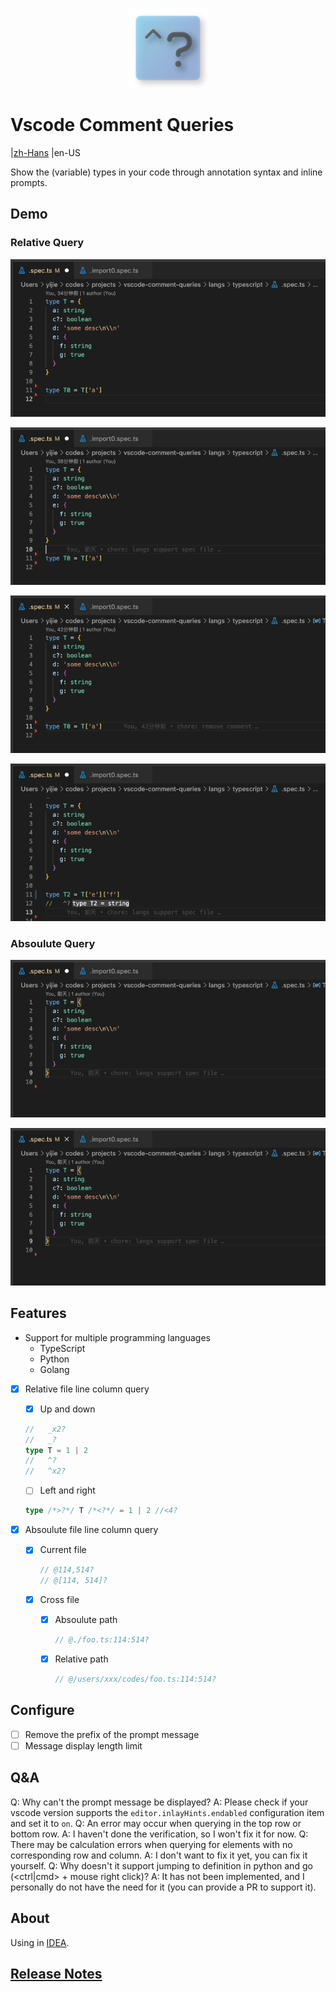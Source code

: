 <p align="center">
  <img src="https://raw.githubusercontent.com/NWYLZW/vscode-comment-queries/main/extension/favicon.png" width=128 height=128 >
</p>

# Vscode Comment Queries

|[zh-Hans](https://github.com/NWYLZW/vscode-comment-queries/blob/main/READM_zh-Hans.md)
|en-US

Show the (variable) types in your code through annotation syntax and inline prompts.

## Demo

### Relative Query

![pre-line-point](https://raw.githubusercontent.com/NWYLZW/vscode-comment-queries/main/images/pre-line-point.gif)

![next-line-point](https://raw.githubusercontent.com/NWYLZW/vscode-comment-queries/main/images/next-line-point.gif)

![left-right-point](https://raw.githubusercontent.com/NWYLZW/vscode-comment-queries/main/images/left-right-point.gif)

![cross-line-point](https://raw.githubusercontent.com/NWYLZW/vscode-comment-queries/main/images/cross-line-point.gif)

### Absoulute Query

![absolute-point](https://raw.githubusercontent.com/NWYLZW/vscode-comment-queries/main/images/abs-in-cur-file.gif)

![cross-file-point](https://raw.githubusercontent.com/NWYLZW/vscode-comment-queries/main/images/cross-file-point.gif)

## Features

* Support for multiple programming languages
  * TypeScript
  * Python
  * Golang

* [x] Relative file line column query
    * [x] Up and down

    ```ts
    //   _x2?
    //   _?
    type T = 1 | 2
    //   ^?
    //   ^x2?
    ```

    * [ ] Left and right

    ```ts
    type /*>?*/ T /*<?*/ = 1 | 2 //<4?
    ```

* [x] Absoulute file line column query
    * [x] Current file

        ```ts
        // @114,514?
        // @[114, 514]?
        ```

    * [x] Cross file
        * [x] Absoulute path

            ```ts
            // @./foo.ts:114:514?
            ```

        * [x] Relative path

            ```ts
            // @/users/xxx/codes/foo.ts:114:514?
            ```

## Configure

* [ ] Remove the prefix of the prompt message
* [ ] Message display length limit

## Q&A

Q: Why can't the prompt message be displayed?
A: Please check if your vscode version supports the `editor.inlayHints.endabled` configuration item and set it to `on`.
Q: An error may occur when querying in the top row or bottom row.
A: I haven't done the verification, so I won't fix it for now.
Q: There may be calculation errors when querying for elements with no corresponding row and column.
A: I don't want to fix it yet, you can fix it yourself.
Q: Why doesn't it support jumping to definition in python and go (<ctrl|cmd> + mouse right click)?
A: It has not been implemented, and I personally do not have the need for it (you can provide a PR to support it).

## About

Using in [IDEA](https://github.com/NWYLZW/idea-comment-queries).

## [Release Notes](./CHANGELOG.md)
